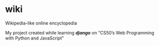 # wiki
Wikipedia-like online encyclopedia

My project created while learning ***django*** on "CS50’s Web Programming with Python and JavaScript"
